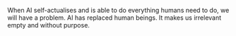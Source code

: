 When AI self-actualises and is able to do everything humans need to do, we will have a problem. AI has replaced human beings. It makes us irrelevant empty and without purpose.